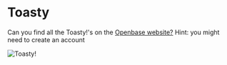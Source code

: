 # Toasty
Can you find all the Toasty!'s on the [Openbase website?](https://openbase.io) Hint: you might need to create an account

![Toasty!](https://vignette.wikia.nocookie.net/mkwikia/images/e/ed/Toasty_mk3.JPG/revision/latest/scale-to-width-down/340?cb=20110310085358)
